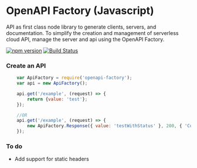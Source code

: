 # OpenAPI Factory (Javascript)

API as first class node library to generate clients, servers, and documentation. To simplify the creation and management of serverless cloud API, manage the server and api using the OpenAPI Factory.

[![npm version](https://badge.fury.io/js/openapi-factory.svg)](https://badge.fury.io/js/openapi-factory)
[![Build Status](https://travis-ci.org/wparad/openapi-factory.js.svg?branch=master)](https://travis-ci.org/wparad/openapi-factory.js)

### Create an API

```javascript
	var ApiFactory = require('openapi-factory');
	var api = new ApiFactory();

	api.get('/example', (request) => {
		return {value: 'test'};
	});

	//OR
	api.get('/example', (request) => {
		new ApiFactory.Response({ value: 'testWithStatus' }, 200, { 'Content-Type': 'application/json'});
	});

```

### To do

* Add support for static headers